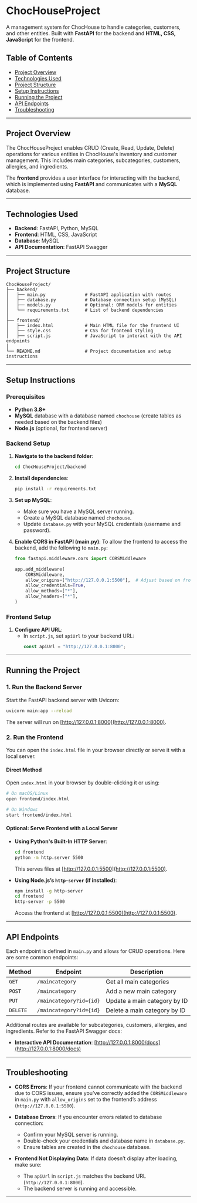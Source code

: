 
# ChocHouseProject

A management system for ChocHouse to handle categories, customers, and other entities. Built with **FastAPI** for the backend and **HTML, CSS, JavaScript** for the frontend.

## Table of Contents
- [Project Overview](#project-overview)
- [Technologies Used](#technologies-used)
- [Project Structure](#project-structure)
- [Setup Instructions](#setup-instructions)
- [Running the Project](#running-the-project)
- [API Endpoints](#api-endpoints)
- [Troubleshooting](#troubleshooting)

---

## Project Overview

The ChocHouseProject enables CRUD (Create, Read, Update, Delete) operations for various entities in ChocHouse's inventory and customer management. This includes main categories, subcategories, customers, allergies, and ingredients.

The **frontend** provides a user interface for interacting with the backend, which is implemented using **FastAPI** and communicates with a **MySQL** database.

---

## Technologies Used

- **Backend**: FastAPI, Python, MySQL
- **Frontend**: HTML, CSS, JavaScript
- **Database**: MySQL
- **API Documentation**: FastAPI Swagger

---

## Project Structure

```
ChocHouseProject/
├── backend/
│   ├── main.py               # FastAPI application with routes
│   ├── database.py           # Database connection setup (MySQL)
│   ├── models.py             # Optional: ORM models for entities
│   └── requirements.txt      # List of backend dependencies
│
├── frontend/
│   ├── index.html            # Main HTML file for the frontend UI
│   ├── style.css             # CSS for frontend styling
│   ├── script.js             # JavaScript to interact with the API endpoints
│
└── README.md                 # Project documentation and setup instructions
```

---

## Setup Instructions

### Prerequisites

- **Python 3.8+**
- **MySQL** database with a database named `chochouse` (create tables as needed based on the backend files)
- **Node.js** (optional, for frontend server)

### Backend Setup

1. **Navigate to the backend folder**:
   ```bash
   cd ChocHouseProject/backend
   ```

2. **Install dependencies**:
   ```bash
   pip install -r requirements.txt
   ```

3. **Set up MySQL**:
   - Make sure you have a MySQL server running.
   - Create a MySQL database named `chochouse`.
   - Update `database.py` with your MySQL credentials (username and password).

4. **Enable CORS in FastAPI (main.py)**:
   To allow the frontend to access the backend, add the following to `main.py`:
   ```python
   from fastapi.middleware.cors import CORSMiddleware

   app.add_middleware(
       CORSMiddleware,
       allow_origins=["http://127.0.0.1:5500"],  # Adjust based on frontend origin
       allow_credentials=True,
       allow_methods=["*"],
       allow_headers=["*"],
   )
   ```

### Frontend Setup

1. **Configure API URL**:
   - In `script.js`, set `apiUrl` to your backend URL:
     ```javascript
     const apiUrl = "http://127.0.0.1:8000";
     ```

---

## Running the Project

### 1. Run the Backend Server

Start the FastAPI backend server with Uvicorn:

```bash
uvicorn main:app --reload
```

The server will run on [http://127.0.0.1:8000](http://127.0.0.1:8000).

### 2. Run the Frontend

You can open the `index.html` file in your browser directly or serve it with a local server.

#### Direct Method
Open `index.html` in your browser by double-clicking it or using:
```bash
# On macOS/Linux
open frontend/index.html

# On Windows
start frontend/index.html
```

#### Optional: Serve Frontend with a Local Server

- **Using Python's Built-In HTTP Server**:
  ```bash
  cd frontend
  python -m http.server 5500
  ```
  This serves files at [http://127.0.0.1:5500](http://127.0.0.1:5500).

- **Using Node.js’s `http-server` (if installed)**:
  ```bash
  npm install -g http-server
  cd frontend
  http-server -p 5500
  ```
  Access the frontend at [http://127.0.0.1:5500](http://127.0.0.1:5500).

---

## API Endpoints

Each endpoint is defined in `main.py` and allows for CRUD operations. Here are some common endpoints:

| Method | Endpoint                  | Description                         |
|--------|----------------------------|-------------------------------------|
| `GET`  | `/maincategory`            | Get all main categories             |
| `POST` | `/maincategory`            | Add a new main category             |
| `PUT`  | `/maincategory?id={id}`    | Update a main category by ID        |
| `DELETE` | `/maincategory?id={id}`  | Delete a main category by ID        |

Additional routes are available for subcategories, customers, allergies, and ingredients. Refer to the FastAPI Swagger docs:

- **Interactive API Documentation**: [http://127.0.0.1:8000/docs](http://127.0.0.1:8000/docs)

---

## Troubleshooting

- **CORS Errors**: If your frontend cannot communicate with the backend due to CORS issues, ensure you’ve correctly added the `CORSMiddleware` in `main.py` with `allow_origins` set to the frontend’s address (`http://127.0.0.1:5500`).

- **Database Errors**: If you encounter errors related to database connection:
  - Confirm your MySQL server is running.
  - Double-check your credentials and database name in `database.py`.
  - Ensure tables are created in the `chochouse` database.

- **Frontend Not Displaying Data**: If data doesn’t display after loading, make sure:
  - The `apiUrl` in `script.js` matches the backend URL (`http://127.0.0.1:8000`).
  - The backend server is running and accessible.

---


